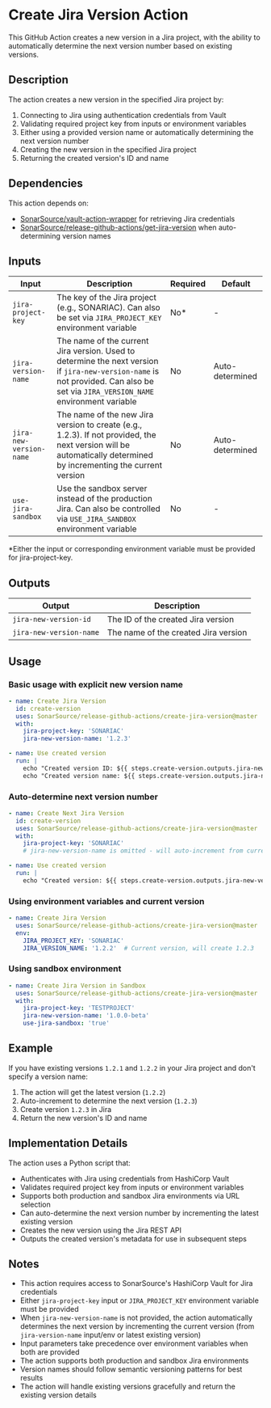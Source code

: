 # Create Jira Version Action

This GitHub Action creates a new version in a Jira project, with the ability to automatically determine the next version number based on existing versions.

## Description

The action creates a new version in the specified Jira project by:
1. Connecting to Jira using authentication credentials from Vault
2. Validating required project key from inputs or environment variables
3. Either using a provided version name or automatically determining the next version number
4. Creating the new version in the specified Jira project
5. Returning the created version's ID and name

## Dependencies

This action depends on:
- [SonarSource/vault-action-wrapper](https://github.com/SonarSource/vault-action-wrapper) for retrieving Jira credentials
- [SonarSource/release-github-actions/get-jira-version](https://github.com/SonarSource/release-github-actions) when auto-determining version names

## Inputs

| Input                   | Description                                                                                                               | Required | Default         |
|-------------------------|---------------------------------------------------------------------------------------------------------------------------|----------|-----------------|
| `jira-project-key`      | The key of the Jira project (e.g., SONARIAC). Can also be set via `JIRA_PROJECT_KEY` environment variable                 | No*      | -               |
| `jira-version-name`     | The name of the current Jira version. Used to determine the next version if `jira-new-version-name` is not provided. Can also be set via `JIRA_VERSION_NAME` environment variable | No | Auto-determined |
| `jira-new-version-name` | The name of the new Jira version to create (e.g., 1.2.3). If not provided, the next version will be automatically determined by incrementing the current version | No | Auto-determined |
| `use-jira-sandbox`      | Use the sandbox server instead of the production Jira. Can also be controlled via `USE_JIRA_SANDBOX` environment variable | No       | -               |

*Either the input or corresponding environment variable must be provided for jira-project-key.

## Outputs

| Output                  | Description                          |
|-------------------------|--------------------------------------|
| `jira-new-version-id`   | The ID of the created Jira version   |
| `jira-new-version-name` | The name of the created Jira version |

## Usage

### Basic usage with explicit new version name

```yaml
- name: Create Jira Version
  id: create-version
  uses: SonarSource/release-github-actions/create-jira-version@master
  with:
    jira-project-key: 'SONARIAC'
    jira-new-version-name: '1.2.3'

- name: Use created version
  run: |
    echo "Created version ID: ${{ steps.create-version.outputs.jira-new-version-id }}"
    echo "Created version name: ${{ steps.create-version.outputs.jira-new-version-name }}"
```

### Auto-determine next version number

```yaml
- name: Create Next Jira Version
  id: create-version
  uses: SonarSource/release-github-actions/create-jira-version@master
  with:
    jira-project-key: 'SONARIAC'
    # jira-new-version-name is omitted - will auto-increment from current version

- name: Use created version
  run: |
    echo "Created version: ${{ steps.create-version.outputs.jira-new-version-name }}"
```

### Using environment variables and current version

```yaml
- name: Create Jira Version
  uses: SonarSource/release-github-actions/create-jira-version@master
  env:
    JIRA_PROJECT_KEY: 'SONARIAC'
    JIRA_VERSION_NAME: '1.2.2'  # Current version, will create 1.2.3
```

### Using sandbox environment

```yaml
- name: Create Jira Version in Sandbox
  uses: SonarSource/release-github-actions/create-jira-version@master
  with:
    jira-project-key: 'TESTPROJECT'
    jira-new-version-name: '1.0.0-beta'
    use-jira-sandbox: 'true'
```

## Example

If you have existing versions `1.2.1` and `1.2.2` in your Jira project and don't specify a version name:
1. The action will get the latest version (`1.2.2`)
2. Auto-increment to determine the next version (`1.2.3`)
3. Create version `1.2.3` in Jira
4. Return the new version's ID and name

## Implementation Details

The action uses a Python script that:
- Authenticates with Jira using credentials from HashiCorp Vault
- Validates required project key from inputs or environment variables
- Supports both production and sandbox Jira environments via URL selection
- Can auto-determine the next version number by incrementing the latest existing version
- Creates the new version using the Jira REST API
- Outputs the created version's metadata for use in subsequent steps

## Notes

- This action requires access to SonarSource's HashiCorp Vault for Jira credentials
- Either `jira-project-key` input or `JIRA_PROJECT_KEY` environment variable must be provided
- When `jira-new-version-name` is not provided, the action automatically determines the next version by incrementing the current version (from `jira-version-name` input/env or latest existing version)
- Input parameters take precedence over environment variables when both are provided
- The action supports both production and sandbox Jira environments
- Version names should follow semantic versioning patterns for best results
- The action will handle existing versions gracefully and return the existing version details
